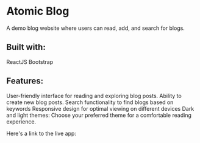 # Atomic Blog

A demo blog website where users can read, add, and search for blogs.

## Built with:

ReactJS
Bootstrap

## Features:

User-friendly interface for reading and exploring blog posts.
Ability to create new blog posts.
Search functionality to find blogs based on keywords
Responsive design for optimal viewing on different devices
Dark and light themes: Choose your preferred theme for a comfortable reading experience.

Here's a link to the live app:
